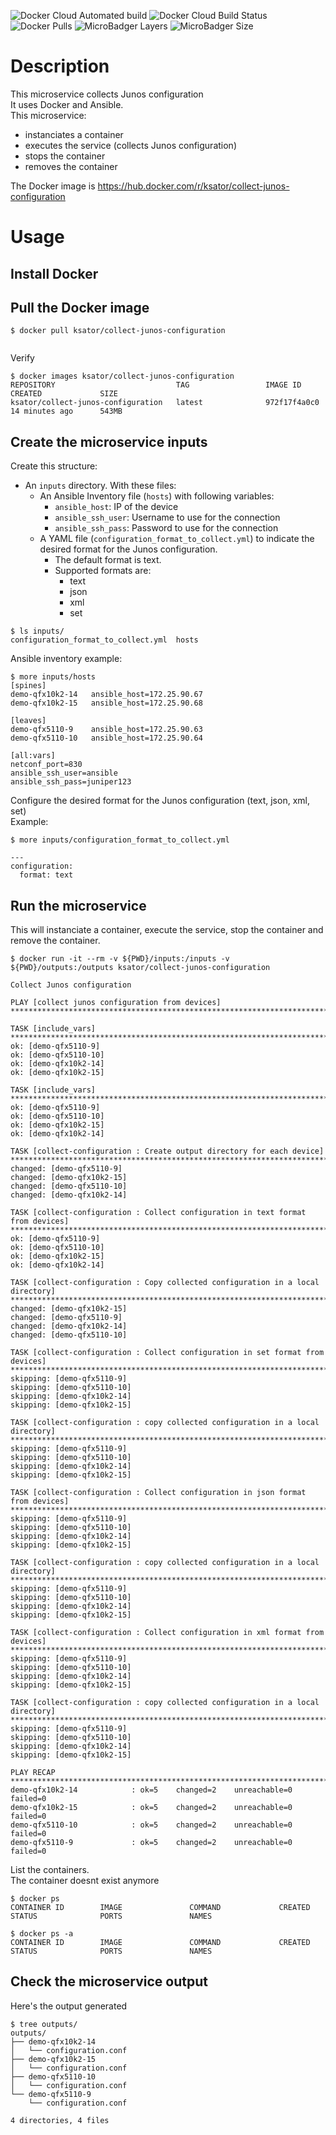 ![Docker Cloud Automated build](https://img.shields.io/docker/cloud/automated/ksator/collect-junos-configuration.svg) ![Docker Cloud Build Status](https://img.shields.io/docker/cloud/build/ksator/collect-junos-configuration.svg) ![Docker Pulls](https://img.shields.io/docker/pulls/ksator/collect-junos-configuration.svg) ![MicroBadger Layers](https://img.shields.io/microbadger/layers/ksator/collect-junos-configuration.svg) ![MicroBadger Size](https://img.shields.io/microbadger/image-size/ksator/collect-junos-configuration.svg)

# Description 

This microservice collects Junos configuration    
It uses Docker and Ansible.  
This microservice: 
- instanciates a container
- executes the service (collects Junos configuration)
- stops the container 
- removes the container

The Docker image is https://hub.docker.com/r/ksator/collect-junos-configuration 

# Usage

## Install Docker

## Pull the Docker image
```
$ docker pull ksator/collect-junos-configuration


```
Verify
```
$ docker images ksator/collect-junos-configuration
REPOSITORY                           TAG                 IMAGE ID            CREATED             SIZE
ksator/collect-junos-configuration   latest              972f17f4a0c0        14 minutes ago      543MB

```

## Create the microservice inputs

Create this structure: 
- An `inputs` directory. With these files: 
  - An Ansible Inventory file (`hosts`) with following variables:
    - `ansible_host`: IP of the device
    - `ansible_ssh_user`: Username to use for the connection
    - `ansible_ssh_pass`: Password to use for the connection
  - A YAML file (`configuration_format_to_collect.yml`) to indicate the desired format for the Junos configuration. 
    - The default format is text. 
    - Supported formats are: 
      - text
      - json
      - xml
      - set  
  
  
```
$ ls inputs/
configuration_format_to_collect.yml  hosts
```

Ansible inventory example: 
```
$ more inputs/hosts
[spines]
demo-qfx10k2-14   ansible_host=172.25.90.67
demo-qfx10k2-15   ansible_host=172.25.90.68

[leaves]
demo-qfx5110-9    ansible_host=172.25.90.63
demo-qfx5110-10   ansible_host=172.25.90.64

[all:vars]
netconf_port=830
ansible_ssh_user=ansible
ansible_ssh_pass=juniper123
```

Configure the desired format for the Junos configuration (text, json, xml, set)   
Example:   
```
$ more inputs/configuration_format_to_collect.yml

---
configuration:
  format: text

```


## Run the microservice

This will instanciate a container, execute the service, stop the container and remove the container.    
```
$ docker run -it --rm -v ${PWD}/inputs:/inputs -v ${PWD}/outputs:/outputs ksator/collect-junos-configuration

Collect Junos configuration

PLAY [collect junos configuration from devices] ***********************************************************************************************************************************************************************************************************************************

TASK [include_vars] ***************************************************************************************************************************************************************************************************************************************************************
ok: [demo-qfx5110-9]
ok: [demo-qfx5110-10]
ok: [demo-qfx10k2-14]
ok: [demo-qfx10k2-15]

TASK [include_vars] ***************************************************************************************************************************************************************************************************************************************************************
ok: [demo-qfx5110-9]
ok: [demo-qfx5110-10]
ok: [demo-qfx10k2-15]
ok: [demo-qfx10k2-14]

TASK [collect-configuration : Create output directory for each device] ************************************************************************************************************************************************************************************************************
changed: [demo-qfx5110-9]
changed: [demo-qfx10k2-15]
changed: [demo-qfx5110-10]
changed: [demo-qfx10k2-14]

TASK [collect-configuration : Collect configuration in text format from devices] **************************************************************************************************************************************************************************************************
ok: [demo-qfx5110-9]
ok: [demo-qfx5110-10]
ok: [demo-qfx10k2-15]
ok: [demo-qfx10k2-14]

TASK [collect-configuration : Copy collected configuration in a local directory] **************************************************************************************************************************************************************************************************
changed: [demo-qfx10k2-15]
changed: [demo-qfx5110-9]
changed: [demo-qfx10k2-14]
changed: [demo-qfx5110-10]

TASK [collect-configuration : Collect configuration in set format from devices] ***************************************************************************************************************************************************************************************************
skipping: [demo-qfx5110-9]
skipping: [demo-qfx5110-10]
skipping: [demo-qfx10k2-14]
skipping: [demo-qfx10k2-15]

TASK [collect-configuration : copy collected configuration in a local directory] **************************************************************************************************************************************************************************************************
skipping: [demo-qfx5110-9]
skipping: [demo-qfx5110-10]
skipping: [demo-qfx10k2-14]
skipping: [demo-qfx10k2-15]

TASK [collect-configuration : Collect configuration in json format from devices] **************************************************************************************************************************************************************************************************
skipping: [demo-qfx5110-9]
skipping: [demo-qfx5110-10]
skipping: [demo-qfx10k2-14]
skipping: [demo-qfx10k2-15]

TASK [collect-configuration : copy collected configuration in a local directory] **************************************************************************************************************************************************************************************************
skipping: [demo-qfx5110-9]
skipping: [demo-qfx5110-10]
skipping: [demo-qfx10k2-14]
skipping: [demo-qfx10k2-15]

TASK [collect-configuration : Collect configuration in xml format from devices] ***************************************************************************************************************************************************************************************************
skipping: [demo-qfx5110-9]
skipping: [demo-qfx5110-10]
skipping: [demo-qfx10k2-14]
skipping: [demo-qfx10k2-15]

TASK [collect-configuration : copy collected configuration in a local directory] **************************************************************************************************************************************************************************************************
skipping: [demo-qfx5110-9]
skipping: [demo-qfx5110-10]
skipping: [demo-qfx10k2-14]
skipping: [demo-qfx10k2-15]

PLAY RECAP ************************************************************************************************************************************************************************************************************************************************************************
demo-qfx10k2-14            : ok=5    changed=2    unreachable=0    failed=0   
demo-qfx10k2-15            : ok=5    changed=2    unreachable=0    failed=0   
demo-qfx5110-10            : ok=5    changed=2    unreachable=0    failed=0   
demo-qfx5110-9             : ok=5    changed=2    unreachable=0    failed=0   

```
List the containers.  
The container doesnt exist anymore
```
$ docker ps
CONTAINER ID        IMAGE               COMMAND             CREATED             STATUS              PORTS               NAMES
```
```
$ docker ps -a
CONTAINER ID        IMAGE               COMMAND             CREATED             STATUS              PORTS               NAMES
```


## Check the microservice output 

Here's the output generated
```
$ tree outputs/
outputs/
├── demo-qfx10k2-14
│   └── configuration.conf
├── demo-qfx10k2-15
│   └── configuration.conf
├── demo-qfx5110-10
│   └── configuration.conf
└── demo-qfx5110-9
    └── configuration.conf

4 directories, 4 files
```

